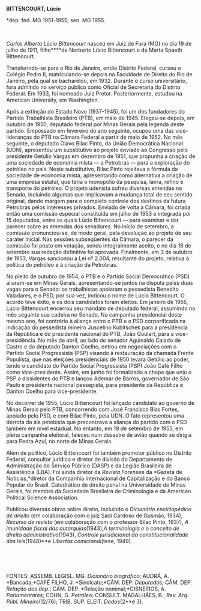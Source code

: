 **BITTENCOURT, Lúcio**

\*dep. fed. MG 1951-1955; sen. MG 1955.

 

*Carlos Alberto Lúcio Bittencourt* nasceu em Juiz de Fora (MG) no dia 19
de julho de 1911, filho****de Norberto Lúcio Bittencourt e de Marta
Spaeth Bittencourt.

Transferindo-se para o Rio de Janeiro, então Distrito Federal, cursou o
Colégio Pedro II, matriculando-se depois na Faculdade de Direito do Rio
de Janeiro, pela qual se bacharelou, em 1932. Durante o curso
universitário, fora admitido no serviço público como Oficial de
Secretaria do Distrito Federal. Em 1933, foi nomeado Juiz Pretor.
Posteriormente, estudou na American University, em Washington.

Após a extinção do Estado Novo (1937-1945), foi um dos fundadores do
Partido Trabalhista Brasileiro (PTB), em maio de 1945. Elegeu-se depois,
em outubro de 1950, deputado federal por Minas Gerais pela legenda deste
partido. Empossado em fevereiro do ano seguinte, ocupou uma das
vice-lideranças do PTB na Câmara Federal a partir de maio de 1952. No
mês seguinte, o deputado Olavo Bilac Pinto, da União Democrática
Nacional (UDN), apresentou um substitutivo ao projeto enviado ao
Congresso pelo presidente Getúlio Vargas em dezembro de 1951, que
propunha a criação de uma sociedade de economia mista — a Petrobras —
para a exploração do petróleo no país. Neste substitutivo, Bilac Pinto
rejeitava a fórmula da sociedade de economia mista, apresentando como
alternativa a criação de uma empresa estatal, que teria o monopólio da
pesquisa, lavra, refino e transporte do petróleo. O projeto udenista
sofreu diversas emendas no Senado, incluindo algumas que implicavam a
mudança total de seu sentido original, dando margem para o completo
controle dos destinos da futura Petrobras pelos interesses privados.
Enviado de volta à Câmara, foi criada então uma comissão especial
constituída em julho de 1953 e integrada por 15 deputados, entre os
quais Lúcio Bittencourt — para examinar e dar parecer sobre as emendas
dos senadores. No início de setembro, a comissão pronunciou-se, de modo
geral, pela devolução ao projeto de seu caráter inicial. Nas sessões
subseqüentes da Câmara, o parecer da comissão foi posto em votação,
sendo integralmente aceito, e no dia 18 de setembro sua redação
definitiva foi aprovada. Finalmente, em 3 de outubro de 1953, Vargas
sancionou a Lei nº 2.004, resultante do projeto, relativa à política do
petróleo e à criação da Petrobras.

No pleito de outubro de 1954, o PTB e o Partido Social Democrático (PSD)
aliaram-se em Minas Gerais, apresentando-se juntos na disputa pelas duas
vagas para o Senado: os trabalhistas apoiaram o pessedista Benedito
Valadares, e o PSD, por sua vez, indicou o nome de Lúcio Bittencourt. O
acordo teve êxito, e os dois candidatos foram eleitos. Em janeiro de
1955, Lúcio Bittencourt encerrou seu mandato de deputado federal,
assumindo no mês seguinte sua cadeira no Senado. Na campanha
presidencial deste mesmo ano, foi contrário à aliança entre o PTB e o
PSD corporificada na indicação do pessedista mineiro Juscelino
Kubitschek para a presidência da República e do presidente nacional do
PTB, João Goulart, para a vice-presidência. No mês de abril, ao lado do
senador Aguinaldo Caiado de Castro e do deputado Danton Coelho, entrou
em negociações com o Partido Social Progressista (PSP) visando à
restauração da chamada Frente Populista, que nas eleições presidenciais
de 1950 levara Getúlio ao poder, tendo o candidato do Partido Social
Progressista (PSP) João Café Filho como vice-presidente. Assim, em junho
foi formalizada a chapa que uniu o PSP a dissidentes do PTB e lançou
Ademar de Barros, governador de São Paulo e presidente nacional
pessepista, para presidente da República e Danton Coelho para
vice-presidente.

No decorrer de 1955, Lúcio Bittencourt foi lançado candidato ao governo
de Minas Gerais pelo PTB, concorrendo com José Francisco Bias Fortes,
apoiado pelo PSD, e com Bilac Pinto, pela UDN. O fato representou uma
derrota da ala petebista que preconizava a aliança do partido com o PSD
também em nível estadual. No entanto, em 19 de setembro de 1955, em
plena campanha eleitoral, faleceu num desastre de avião quando se
dirigia para Pedra Azul, no norte de Minas Gerais.

Além de político, Lúcio Bittencourt foi também promotor público no
Distrito Federal, consultor jurídico e diretor de divisão do
Departamento de Administração do Serviço Público (DASP) e da Legião
Brasileira de Assistência (LBA). Foi ainda diretor da *Revista Forense*e
da *Gazeta de Notícias,*diretor da Companhia Internacional de
Capitalização e do Banco Popular do Brasil. Catedrático de direito penal
na Universidade de Minas Gerais, foi membro da Sociedade Brasileira de
Criminologia e da American Political Science Association.

Publicou diversas obras sobre direito, incluindo o *Dicionário
enciclopédico de direito* (em colaboração com o juiz Sadi Cardoso de
Gusmão, 1934), *Recurso de revista* (em colaboração com o professor
Bilac Pinto, 1937), *A imunidade fiscal* *das autarquias*(1943),*A
terminologia e o* *conceito de direito administrativo*(1943), *Controle
jurisdicional da constitucionalidade* *das leis*(1948)**e *Libertas
comiciandi*(tese, 1949).

 

 

FONTES: ASSEMB. LEGISL. MG. *Dicionário biográfico*; AUDRÁ, A.
*Bancada;*CAFÉ FILHO, J. *Sindicato;*CÂM. DEP. *Deputados;* CÂM. DEP.
*Relação dos dep.*; CÂM. DEP. *Relação nominal;*CISNEIROS, A.
*Parlamentares*; COHN, G. *Petróleo*; CONSULT. MAGALHÃES, B.; *Rev. Arq.
Públ. Mineiro*(12/76); TRIB. SUP. ELEIT. *Dados*(2**e 3).

 

